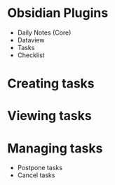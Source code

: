 # Obsidian Plugins
- Daily Notes (Core)
- Dataview
- Tasks
- Checklist

# Creating tasks


# Viewing tasks


# Managing tasks
- Postpone tasks
- Cancel tasks